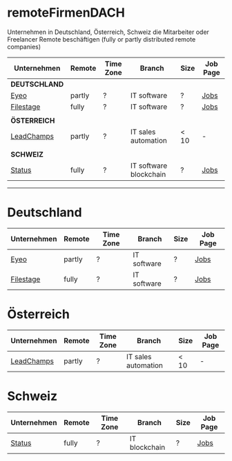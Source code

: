 # remoteFirmenDACH
Unternehmen in Deutschland, Österreich, Schweiz die Mitarbeiter oder Freelancer Remote beschäftigen (fully or partly distributed remote companies)

Unternehmen | Remote | Time Zone | Branch | Size | Job Page
--- | ---| --- | --- | --- | ---
**DEUTSCHLAND** | | | | | 
[Eyeo](https://eyeo.com) | partly | ? | IT software | ? | [Jobs](https://eyeo.com/jobs/#!/available_positions)
[Filestage](https://filestage.io) | fully | ? | IT software | ? | [Jobs](https://help.filestage.io/en/articles/1459635-open-positions)
 | | | | | 
**ÖSTERREICH** | | | | | 
[LeadChamps](https://leadchamps.co) | partly | ? | IT sales automation | < 10 | -
 | | | | | 
**SCHWEIZ** | | | | | 
[Status](https://status.im) | fully | ? | IT software blockchain | ? | [Jobs](https://status.im/contribute/open_positions.html)


-----



# Deutschland
Unternehmen | Remote | Time Zone | Branch | Size | Job Page
--- | ---| --- | --- | --- | ---
[Eyeo](https://eyeo.com) | partly | ? | IT software | ? | [Jobs](https://eyeo.com/jobs/#!/available_positions)
[Filestage](https://filestage.io) | fully | ? | IT software | ? | [Jobs](https://help.filestage.io/en/articles/1459635-open-positions)


# Österreich
Unternehmen | Remote | Time Zone | Branch | Size | Job Page
--- | ---| --- | --- | --- | ---
[LeadChamps](https://leadchamps.co) | partly | ? | IT sales automation | < 10 | -


# Schweiz
Unternehmen | Remote | Time Zone | Branch | Size | Job Page
--- | ---| --- | --- | --- | ---
[Status](https://status.im) | fully | ? | IT blockchain | ? | [Jobs](https://status.im/contribute/open_positions.html)





